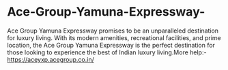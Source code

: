 # Ace-Group-Yamuna-Expressway-
 Ace Group Yamuna Expressway promises to be an unparalleled destination for luxury living. With its modern amenities, recreational facilities, and prime location, the Ace Group Yamuna Expressway is the perfect destination for those looking to experience the best of Indian luxury living.More help:- https://aceyxp.acegroup.co.in/
